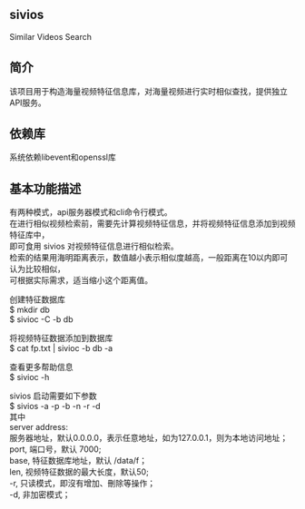 ## sivios
Similar Videos Search

## 简介 
该项目用于构造海量视频特征信息库，对海量视频进行实时相似查找，提供独立API服务。

## 依赖库 
系统依赖libevent和openssl库

## 基本功能描述
有两种模式，api服务器模式和cli命令行模式。  
在进行相似视频检索前，需要先计算视频特征信息，并将视频特征信息添加到视频特征库中，  
即可食用 sivios 对视频特征信息进行相似检索。  
检索的结果用海明距离表示，数值越小表示相似度越高，一般距离在10以内即可认为比较相似，  
可根据实际需求，适当缩小这个距离值。  
  
创建特征数据库  
$ mkdir db  
$ sivioc -C -b db  

将视频特征数据添加到数据库  
$ cat fp.txt | sivioc -b db -a  

查看更多帮助信息  
$ sivioc -h  

sivios 启动需要如下参数  
$ sivios -a <server address> -p <port> -b <base> -n <len> -r -d  
其中	 
	server address:   
		服务器地址，默认0.0.0.0，表示任意地址，如为127.0.0.1，则为本地访问地址；    
	port, 端口号，默认 7000;  
	base, 特征数据库地址，默认 /data/f；  
	len, 视频特征数据的最大长度，默认50;  
	-r, 只读模式，即沒有增加、刪除等操作；  
	-d, 非加密模式；  